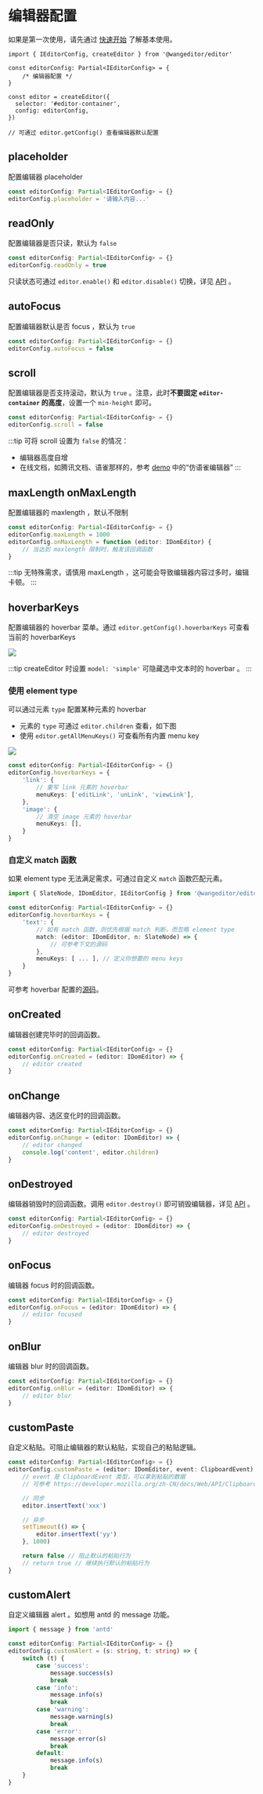 # 编辑器配置

如果是第一次使用，请先通过 [快速开始](/v5/guide/getting-started.html) 了解基本使用。

```ts{4}
import { IEditorConfig, createEditor } from '@wangeditor/editor'

const editorConfig: Partial<IEditorConfig> = {
    /* 编辑器配置 */
}

const editor = createEditor({
  selector: '#editor-container',
  config: editorConfig,
})

// 可通过 editor.getConfig() 查看编辑器默认配置
```

## placeholder

配置编辑器 placeholder

```ts
const editorConfig: Partial<IEditorConfig> = {}
editorConfig.placeholder = '请输入内容...'
```

## readOnly

配置编辑器是否只读，默认为 `false`

```ts
const editorConfig: Partial<IEditorConfig> = {}
editorConfig.readOnly = true
```

只读状态可通过 `editor.enable()` 和 `editor.disable()` 切换，详见 [API](/v5/guide/API.html) 。

## autoFocus

配置编辑器默认是否 focus ，默认为 `true`

```ts
const editorConfig: Partial<IEditorConfig> = {}
editorConfig.autoFocus = false
```

## scroll

配置编辑器是否支持滚动，默认为 `true` 。注意，此时**不要固定 `editor-container` 的高度**，设置一个 `min-height` 即可。

```ts
const editorConfig: Partial<IEditorConfig> = {}
editorConfig.scroll = false
```

:::tip
可将 scroll 设置为 `false` 的情况：
- 编辑器高度自增
- 在线文档，如腾讯文档、语雀那样的，参考 [demo](https://www.wangeditor.com/demo/zh-CN/like-qq-doc.html) 中的“仿语雀编辑器”
:::

## maxLength onMaxLength

配置编辑器的 maxlength ，默认不限制

```ts
const editorConfig: Partial<IEditorConfig> = {}
editorConfig.maxLength = 1000
editorConfig.onMaxLength = function (editor: IDomEditor) {
    // 当达到 maxlength 限制时，触发该回调函数
}
```

:::tip
无特殊需求，请慎用 maxLength ，这可能会导致编辑器内容过多时，编辑卡顿。
:::

## hoverbarKeys

配置编辑器的 hoverbar 菜单。通过 `editor.getConfig().hoverbarKeys` 可查看当前的 hoverbarKeys

![](/image/hoverbar.png)

:::tip
createEditor 时设置 `model: 'simple'` 可隐藏选中文本时的 hoverbar 。
:::

### 使用 element type

可以通过元素 `type` 配置某种元素的 hoverbar

- 元素的 `type` 可通过 `editor.children` 查看，如下图
- 使用 `editor.getAllMenuKeys()` 可查看所有内置 menu key

![](/image/elem-type.png)

```ts
const editorConfig: Partial<IEditorConfig> = {}
editorConfig.hoverbarKeys = {
    'link': {
        // 重写 link 元素的 hoverbar
        menuKeys: ['editLink', 'unLink', 'viewLink'],
    },
    'image': {
        // 清空 image 元素的 hoverbar
        menuKeys: [],
    }
}
```

### 自定义 match 函数

如果 element type 无法满足需求，可通过自定义 `match` 函数匹配元素。

```ts
import { SlateNode, IDomEditor, IEditorConfig } from '@wangeditor/editor'

const editorConfig: Partial<IEditorConfig> = {}
editorConfig.hoverbarKeys = {
    'text': {
        // 如有 match 函数，则优先根据 match 判断，而忽略 element type
        match: (editor: IDomEditor, n: SlateNode) => {
            // 可参考下文的源码
        },
        menuKeys: [ ... ], // 定义你想要的 menu keys
    }
}
```

可参考 hoverbar 配置的[源码](https://github.com/wangeditor-team/wangEditor-v5/blob/main/packages/editor/src/init-default-config/config/hoverbar.ts)。

## onCreated

编辑器创建完毕时的回调函数。

```ts
const editorConfig: Partial<IEditorConfig> = {}
editorConfig.onCreated = (editor: IDomEditor) => {
    // editor created
}
```

## onChange

编辑器内容、选区变化时的回调函数。

```ts
const editorConfig: Partial<IEditorConfig> = {}
editorConfig.onChange = (editor: IDomEditor) => {
    // editor changed
    console.log('content', editor.children)
}
```

## onDestroyed

编辑器销毁时的回调函数。调用 `editor.destroy()` 即可销毁编辑器，详见 [API](/v5/guide/API.html) 。

```ts
const editorConfig: Partial<IEditorConfig> = {}
editorConfig.onDestroyed = (editor: IDomEditor) => {
    // editor destroyed
}
```

## onFocus

编辑器 focus 时的回调函数。

```ts
const editorConfig: Partial<IEditorConfig> = {}
editorConfig.onFocus = (editor: IDomEditor) => {
    // editor focused
}
```

## onBlur

编辑器 blur 时的回调函数。

```ts
const editorConfig: Partial<IEditorConfig> = {}
editorConfig.onBlur = (editor: IDomEditor) => {
    // editor blur
}
```

## customPaste

自定义粘贴。可阻止编辑器的默认粘贴，实现自己的粘贴逻辑。

```ts
const editorConfig: Partial<IEditorConfig> = {}
editorConfig.customPaste = (editor: IDomEditor, event: ClipboardEvent): boolean => {
    // event 是 ClipboardEvent 类型，可以拿到粘贴的数据
    // 可参考 https://developer.mozilla.org/zh-CN/docs/Web/API/ClipboardEvent

    // 同步
    editor.insertText('xxx')

    // 异步
    setTimeout(() => {
        editor.insertText('yy')
    }, 1000)

    return false // 阻止默认的粘贴行为
    // return true // 继续执行默认的粘贴行为
}
```

## customAlert

自定义编辑器 alert 。如想用 antd 的 message 功能。

```ts
import { message } from 'antd'

const editorConfig: Partial<IEditorConfig> = {}
editorConfig.customAlert = (s: string, t: string) => {
    switch (t) {
        case 'success':
            message.success(s)
            break
        case 'info':
            message.info(s)
            break
        case 'warning':
            message.warning(s)
            break
        case 'error':
            message.error(s)
            break
        default:
            message.info(s)
            break
    }
}
```
